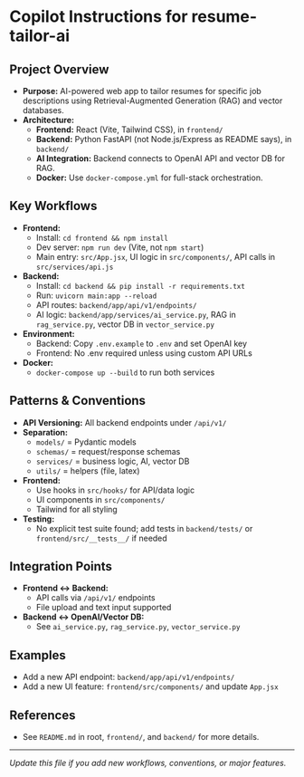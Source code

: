 # Copilot Instructions for resume-tailor-ai

## Project Overview

- **Purpose:** AI-powered web app to tailor resumes for specific job descriptions using Retrieval-Augmented Generation (RAG) and vector databases.
- **Architecture:**
  - **Frontend:** React (Vite, Tailwind CSS), in `frontend/`
  - **Backend:** Python FastAPI (not Node.js/Express as README says), in `backend/`
  - **AI Integration:** Backend connects to OpenAI API and vector DB for RAG.
  - **Docker:** Use `docker-compose.yml` for full-stack orchestration.

## Key Workflows

- **Frontend:**
  - Install: `cd frontend && npm install`
  - Dev server: `npm run dev` (Vite, not `npm start`)
  - Main entry: `src/App.jsx`, UI logic in `src/components/`, API calls in `src/services/api.js`
- **Backend:**
  - Install: `cd backend && pip install -r requirements.txt`
  - Run: `uvicorn main:app --reload`
  - API routes: `backend/app/api/v1/endpoints/`
  - AI logic: `backend/app/services/ai_service.py`, RAG in `rag_service.py`, vector DB in `vector_service.py`
- **Environment:**
  - Backend: Copy `.env.example` to `.env` and set OpenAI key
  - Frontend: No .env required unless using custom API URLs
- **Docker:**
  - `docker-compose up --build` to run both services

## Patterns & Conventions

- **API Versioning:** All backend endpoints under `/api/v1/`
- **Separation:**
  - `models/` = Pydantic models
  - `schemas/` = request/response schemas
  - `services/` = business logic, AI, vector DB
  - `utils/` = helpers (file, latex)
- **Frontend:**
  - Use hooks in `src/hooks/` for API/data logic
  - UI components in `src/components/`
  - Tailwind for all styling
- **Testing:**
  - No explicit test suite found; add tests in `backend/tests/` or `frontend/src/__tests__/` if needed

## Integration Points

- **Frontend <-> Backend:**
  - API calls via `/api/v1/` endpoints
  - File upload and text input supported
- **Backend <-> OpenAI/Vector DB:**
  - See `ai_service.py`, `rag_service.py`, `vector_service.py`

## Examples

- Add a new API endpoint: `backend/app/api/v1/endpoints/`
- Add a new UI feature: `frontend/src/components/` and update `App.jsx`

## References

- See `README.md` in root, `frontend/`, and `backend/` for more details.

---

_Update this file if you add new workflows, conventions, or major features._
